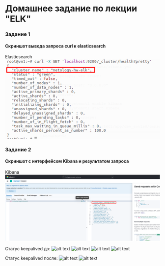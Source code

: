# Домашнее задание по лекции "ELK"

### Задание 1
#### Скриншот вывода запроса curl к elasticsearch
Elasticsearch ![alt text](img/1.png)

### Задание 2
#### Скриншот с интерфейсом Kibana и результатом запроса
Kibana ![alt text](img/2.png)

Статус keepalived до:
![alt text](img/2-1_vm1.png)
![alt text](img/2-2_vm2.png)
![alt text](img/2-3_before_vm1.png)
![alt text](img/2-4_before_vm2.png)

Статус keepalived после:
![alt text](img/2-5_after_vm1.png)
![alt text](img/2-6_after_vm2.png)